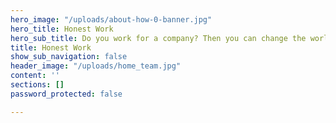 ```yaml
---
hero_image: "/uploads/about-how-0-banner.jpg"
hero_title: Honest Work
hero_sub_title: Do you work for a company? Then you can change the world
title: Honest Work
show_sub_navigation: false
header_image: "/uploads/home_team.jpg"
content: ''
sections: []
password_protected: false

---
```

